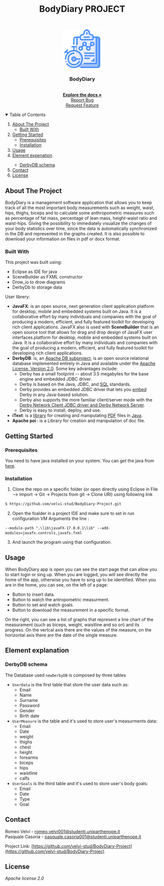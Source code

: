 

<H1 align="center">BodyDiary PROJECT</H1>
<!--  README  -->

<!-- PROJECT LOGO -->
<br />
<p align="center">
  <a href="https://github.com/velvi-stud/Prog3">
    <img src="/src/icons/routine.png" alt="Logo" width="126" height="126">
  </a>
</p>
  <h3 align="center">BodyDiary</h3>

  <p align="center">
    <br />
    <a href="https://github.com/velvi-stud/Prog3">
    <strong>Explore the docs »</strong></a>
    <br />
    <a href="https://github.com/velvi-stud/Prog3/issues">Report Bug</a>
    <br />
    <a href="https://github.com/velvi-stud/Prog3/issues">Request Feature</a>
  </p>




<!-- TABLE OF CONTENTS -->
<details open="open">
  <summary>Table of Contents</summary>
  <ol>
    <li>
      <a href="#about-the-project">About The Project</a>
      <ul>
        <li><a href="#built-with">Built With</a></li>
      </ul>
    </li>
    <li>
      <a href="#getting-started">Getting Started</a>
      <ul>
        <li><a href="#prerequisites">Prerequisites</a></li>
        <li><a href="#installation">Installation</a></li>
      </ul>
    </li>
    <li><a href="#usage">Usage</a></li>
    <li><a href="#element-explanation">Element expenation</a></li>
    <ul>
        <li><a href="#derbydb-schema"> DerbyDB schema</a></li>
      </ul>
    <li><a href="#contact">Contact</a></li>
    <li><a href="#license">License</a></li>
  </ol>
</details>



<!-- ABOUT THE PROJECT -->
## About The Project
BodyDiary is a management software application that allows you to keep track of all the most important body measurements such as weight, waist, hips, thighs, biceps and to calculate some anthropometric measures such as percentage of fat mass, percentage of lean mass, height-waist ratio and waist-hips. Giving the possibility to immediately visualize the changes of your body statistics over time, since the data is automatically synchronized in the DB and represented in the graphs created. It is also possible to download your information on files in pdf or docx format.



### Built With
This project was built using:
* Eclipse as IDE for java
* SceneBuilder as FXML constructor
* Drow_io to drow diagrams
* DerbyDb to storage data

User librery:
- <b>JavaFX</b>: is an open source, next generation client application platform for desktop, mobile and embedded systems built on Java.  It is a collaborative effort by many individuals and companies with the goal of producing a modern, efficient, and fully featured toolkit for developing rich client applications. JavaFX also is used with <b>SceneBuilder</b> that is an open source tool that allows for drag and drop design of JavaFX user interfaces.platform for desktop, mobile and embedded systems built on Java.  It is a collaborative effort by many individuals and companies with the goal of producing a modern, efficient, and fully featured toolkit for developing rich client applications.
- <b>DerbyDB</b>: is, an  [Apache DB subproject](http://db.apache.org/), is an open source relational database implemented entirely in Java and available under the  [Apache License, Version 2.0](http://db.apache.org/derby/license.html). Some key advantages include:
	- Derby has a small footprint -- about 3.5 megabytes for the base engine and embedded JDBC driver.
	-  Derby is based on the Java, JDBC, and  [SQL](https://cwiki.apache.org/confluence/display/DERBY/SQLvsDerbyFeatures)  standards.
	-  Derby provides an embedded JDBC driver that lets you  [embed](http://db.apache.org/derby/papers/DerbyTut/embedded_intro.html)  Derby in any Java-based solution.	
	-  Derby also supports the more familiar client/server mode with the  [Derby Network Client JDBC driver and Derby Network Server](http://db.apache.org/derby/papers/DerbyTut/ns_intro.html).
	-  Derby is easy to install, deploy, and use.
- <b>iText</b>: is a [library](https://en.wikipedia.org/wiki/Library_(computer_science) "Library (computer science)") for creating and manipulating [PDF](https://en.wikipedia.org/wiki/Portable_Document_Format "Portable Document Format") files in [Java](https://en.wikipedia.org/wiki/Java_(programming_language) "Java (programming language)").
-  <b> Apache poi </b>: is a Library for creation and manipulation of doc file.


<!-- GETTING STARTED -->
## Getting Started


### Prerequisites
You need to have java installed on your system. You can get the java from [here](http://www.oracle.com/technetwork/java/javase/downloads/index.html).


### Installation
1. Clone the repo on a specific folder (or open directly using Eclipse in File --> Import -> Git -> Projects from git -> Clone URI) using following link
  ```sh
  $ https://github.com/velvi-stud/BodyDiary-Project.git
  ```
2. Open the foalder in a project IDE and make sure to set in run configuration VM Arguments the line :
``` 
--module-path ".\lib\javaFX-17.0.0.1\lib" --add-modules=javafx.controls,javafx.fxml
``` 
3. And launch the program using that configuration. 


<!-- USAGE EXAMPLES -->
## Usage
When BodyDiary app is open you can see the start page that can allow you to start login or sing up.
When you are logged, you will see directly the home of the app,
otherwise you have to sing up to be identified.
When you are in the home, you can see, on the left of a page:
- Button to insert data.
- Button to watch the antropometric measurment.
- Button to set and watch goals.
- Button to download the measurement in a specific format.

On the right, you can see a list of graphs that represent a line chart of the measurament (such as biceps, weight, waistline and so on) and its progress.
On the vertcal axis there are the values of the measure,  on the horizontal axis there are the date of the single measure.


## Element explanation

### DerbyDB schema
The Database used ```newDerbyDB``` is composed by three tables
* ```UserData``` is the first table that store the user data such as:
    * Email
    * Name
    * Surname
    * Password
    * Gender
    * Birth date
* ```UserMeasure``` is the table and it's used to store user's measurments data:
    * Email
	* Date
	* weight
	* thighs	
	* chest 	
	* height 	
	* forearms 
	* biceps	
	* hips
	* waistline
	* calfs
 * ```UserGoals``` is the third table and it's used to store user's body goals:
    * Email
	* Date	
	* Type
	* Goal 



<!-- CONTACT -->
## Contact

Romeo Velvi - romeo.velvi001@studenti.uniparthenope.it <br>
Pasquale Casoria - pasquale.casoria001@studenti.uniparthenope.it <br>

Project Link: [https://github.com/velvi-stud/BodyDiary-Project](https://github.com/velvi-stud/BodyDiary-Projec)



<!-- LICENSE -->
## License
_Apache license 2.0_
